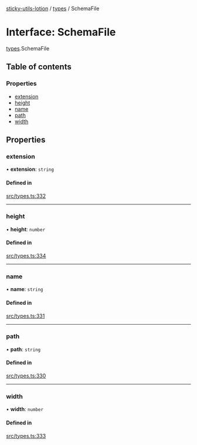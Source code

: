 [sticky-utils-lotion](../README.md) / [types](../modules/types.md) / SchemaFile

# Interface: SchemaFile

[types](../modules/types.md).SchemaFile

## Table of contents

### Properties

- [extension](types.SchemaFile.md#extension)
- [height](types.SchemaFile.md#height)
- [name](types.SchemaFile.md#name)
- [path](types.SchemaFile.md#path)
- [width](types.SchemaFile.md#width)

## Properties

### extension

• **extension**: `string`

#### Defined in

[src/types.ts:332](https://github.com/sticky/sticky-utils-lotion/blob/a6e9a0a/src/types.ts#L332)

___

### height

• **height**: `number`

#### Defined in

[src/types.ts:334](https://github.com/sticky/sticky-utils-lotion/blob/a6e9a0a/src/types.ts#L334)

___

### name

• **name**: `string`

#### Defined in

[src/types.ts:331](https://github.com/sticky/sticky-utils-lotion/blob/a6e9a0a/src/types.ts#L331)

___

### path

• **path**: `string`

#### Defined in

[src/types.ts:330](https://github.com/sticky/sticky-utils-lotion/blob/a6e9a0a/src/types.ts#L330)

___

### width

• **width**: `number`

#### Defined in

[src/types.ts:333](https://github.com/sticky/sticky-utils-lotion/blob/a6e9a0a/src/types.ts#L333)
